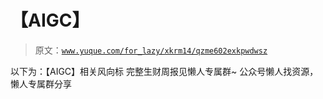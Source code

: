 # 【AIGC】

> 原文：[`www.yuque.com/for_lazy/xkrm14/qzme602exkpwdwsz`](https://www.yuque.com/for_lazy/xkrm14/qzme602exkpwdwsz)

<ne-p id="uef0d1ae4" data-lake-id="uef0d1ae4"><ne-text id="u6962c15b">以下为：【AIGC】相关风向标</ne-text></ne-p> <ne-p id="u99549aeb" data-lake-id="u99549aeb"><ne-text id="u377a6b62">完整生财周报见懒人专属群~</ne-text></ne-p> <ne-p id="u61c101a8" data-lake-id="u61c101a8"><ne-text id="u66175c4c">公众号懒人找资源，懒人专属群分享</ne-text></ne-p>